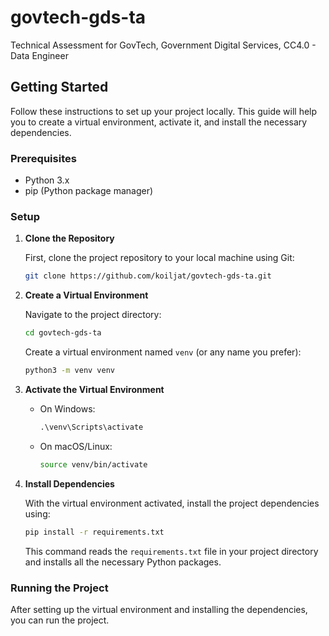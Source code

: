# govtech-gds-ta

Technical Assessment for GovTech, Government Digital Services, CC4.0 - Data Engineer

## Getting Started

Follow these instructions to set up your project locally. This guide will help you to create a virtual environment, activate it, and install the necessary dependencies.

### Prerequisites

- Python 3.x
- pip (Python package manager)

### Setup

1. **Clone the Repository**

    First, clone the project repository to your local machine using Git:

    ```bash
    git clone https://github.com/koiljat/govtech-gds-ta.git
    ```

2. **Create a Virtual Environment**

    Navigate to the project directory:

    ```bash
    cd govtech-gds-ta
    ```

    Create a virtual environment named `venv` (or any name you prefer):

    ```bash
    python3 -m venv venv
    ```

3. **Activate the Virtual Environment**

    - On Windows:

      ```cmd
      .\venv\Scripts\activate
      ```

    - On macOS/Linux:

      ```bash
      source venv/bin/activate
      ```

4. **Install Dependencies**

    With the virtual environment activated, install the project dependencies using:

    ```bash
    pip install -r requirements.txt
    ```

    This command reads the `requirements.txt` file in your project directory and installs all the necessary Python packages.

### Running the Project

After setting up the virtual environment and installing the dependencies, you can run the project.
